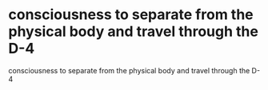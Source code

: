 # consciousness to separate from the physical body and travel through the D-4

consciousness to separate from the physical body and travel through the D-4